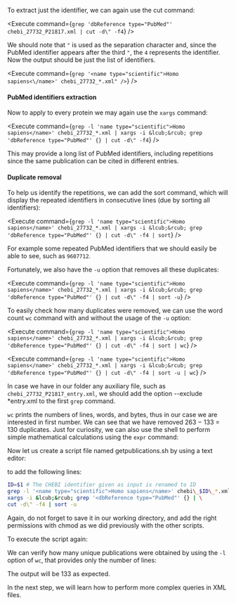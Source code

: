 <script>
import Execute from "$components/Execute.svelte";
</script>

To extract just the identifier, we can again use the cut command:

<Execute command={`grep 'dbReference type="PubMed"' chebi_27732_P21817.xml | cut -d\" -f4`} />

We should note that `"` is used as the separation character and, since the
PubMed identifier appears after the third `"`, the `4` represents the identifier.
Now the output should be just the list of identifiers.

<Execute command={`grep '<name type="scientific">Homo sapiens<\/name>' chebi_27732_*.xml" />`} />

#### PubMed identifiers extraction

Now to apply to every protein we may again use the `xargs` command:

<Execute command={`grep -l 'name type="scientific">Homo sapiens</name>' chebi_27732_*.xml | xargs -i &lcub;&rcub; grep 'dbReference type="PubMed"' {} | cut -d\" -f4`} />

This may provide a long list of PubMed identifiers, including repetitions since
the same publication can be cited in different entries.

#### Duplicate removal

To help us identify the repetitions, we can add the sort command, which will display the repeated identifiers in consecutive lines (due by sorting all identifiers):

<Execute command={`grep -l 'name type="scientific">Homo sapiens</name>' chebi_27732_*.xml | xargs -i &lcub;&rcub; grep 'dbReference type="PubMed"' {} | cut -d\" -f4 | sort`} />

For example some repeated PubMed identifiers that we should easily be
able to see, such as `9607712`.

Fortunately, we also have the `-u` option that removes all these duplicates:

<Execute command={`grep -l 'name type="scientific">Homo sapiens</name>' chebi_27732_*.xml | xargs -i &lcub;&rcub; grep 'dbReference type="PubMed"' {} | cut -d\" -f4 | sort -u`} />

To easily check how many duplicates were removed, we can use the word
count `wc` command with and without the usage of the `-u` option:

<Execute command={`grep -l 'name type="scientific">Homo sapiens</name>' chebi_27732_*.xml | xargs -i &lcub;&rcub; grep 'dbReference type="PubMed"' {} | cut -d\" -f4 | sort | wc`} />

<Execute command={`grep -l 'name type="scientific">Homo sapiens</name>' chebi_27732_*.xml | xargs -i &lcub;&rcub; grep 'dbReference type="PubMed"' {} | cut -d\" -f4 | sort -u | wc`} />

In case we have in our folder any auxiliary file, such as `chebi_27732_P21817_entry.xml`, we should add the option --exclude *entry.xml to the first `grep` command.

`wc` prints the numbers of lines, words, and bytes, thus in our case we are
interested in first number.
We can see that we have removed 263 − 133 = 130 duplicates.
Just for curiosity, we can also use the shell to perform simple mathematical
calculations using the `expr` command:

<Execute command="expr 263 - 133" />

Now let us create a script file named getpublications.sh by using a text
editor:

<Execute command="nano getpublications.sh" />

to add the following lines:

```bash
ID=$1 # The CHEBI identifier given as input is renamed to ID
grep -l '<name type="scientific">Homo sapiens</name>' chebi\_$ID\_*.xml | \
xargs -i &lcub;&rcub; grep '<dbReference type="PubMed"' {} | \
cut -d\" -f4 | sort -u
```
Again, do not forget to save it in our working directory, and add the right
permissions with chmod as we did previously with the other scripts.

<Execute command="chmod u+x getpublications.sh" />

To execute the script again:

<Execute command="./getpublications.sh 27732" />

We can verify how many unique publications were obtained by using the
`-l` option of `wc`, that provides only the number of lines:

<Execute command="./getpublications.sh 27732 | wc -l"  />

The output will be 133 as expected.

In the next step, we will learn how to perform more complex queries in XML files. 